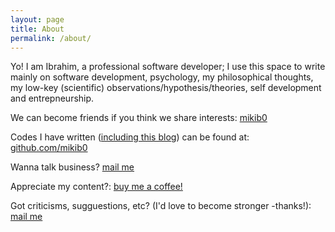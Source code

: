 ```yaml
---
layout: page
title: About
permalink: /about/
---
```


Yo! I am Ibrahim, a professional software developer;
I use this space to write mainly on software development, psychology, my philosophical thoughts, my low-key (scientific) observations/hypothesis/theories, self development and entrepneurship.

We can become friends if you think we share interests: [mikib0](https://t.me/miki_b0)

Codes I have written ([including this blog](https://github.com/mikib0/blog)) can be found at: [github.com/mikib0][gh:mikib0]

Wanna talk business? [mail me](mailto:ibrahim.jajere@outlook.com)

Appreciate my content?: [buy me a coffee!](https://www.buymeacoffee.com/ibrahimjajere)

Got criticisms, sugguestions, etc? (I'd love to become stronger -thanks!): [mail me](mailto:ibrahim.jajere@outlook.com)


[gh:mikib0]: https://github.com/mikib0
